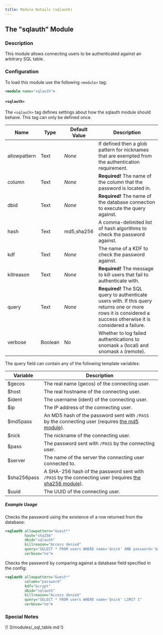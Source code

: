 ```yaml
---
title: Module Details (sqlauth)
---
```


## The "sqlauth" Module

### Description

This module allows connecting users to be authenticated against an arbitrary SQL table.

### Configuration

To load this module use the following `<module>` tag:

```xml
<module name="sqlauth">
```

#### `<sqlauth>`

The `<sqlauth>` tag defines settings about how the sqlauth module should behave. This tag can only be defined once.

Name         | Type    | Default Value | Description
------------ | ------- | ------------- | -----------
allowpattern | Text    | *None*        | If defined then a glob pattern for nicknames that are exempted from the authentication requirement.
column       | Text    | *None*        | **Required!** The name of the column that the password is located in.
dbid         | Text    | *None*        | **Required!** The name of the database connection to execute the query against.
hash         | Text    | md5,sha256    | A comma-delimited list of hash algorithms to check the password against.
kdf          | Text    | *None*        | The name of a KDF to check the password against.
killreason   | Text    | *None*        | **Required!** The message to kill users that fail to authenticate with.
query        | Text    | *None*        | **Required!** The SQL query to authenticate users with. If this query returns one or more rows it is considered a success otherwise it is considered a failure.
verbose      | Boolean | No            | Whether to log failed authentications to snomask `a` (local) and snomask `A` (remote).

The query field can contain any of the following template variables:

Variable    | Description
----------- | -----------
$gecos      | The real name (gecos) of the connecting user.
$host       | The real hostname of the connecting user.
$ident      | The username (ident) of the connecting user.
$ip         | The IP address of the connecting user.
$md5pass    | An MD5 hash of the password sent with `/PASS` by the connecting user (requires [the md5 module](/3/modules/md5)).
$nick       | The nickname of the connecting user.
$pass       | The password sent with `/PASS` by the connecting user.
$server     | The name of the server the connecting user connected to.
$sha256pass | A SHA-256 hash of the password sent with `/PASS` by the connecting user (requires [the sha256 module](/3/modules/sha256)).
$uuid       | The UUID of the connecting user.

##### Example Usage

Checks the password using the existence of a row returned from the database:

```xml
<sqlauth allowpattern="Guest*"
         hash="sha256"
         dbid="sqlauth"
         killreason="Access denied"
         query="SELECT * FROM users WHERE name='$nick' AND password='$sha256pass' LIMIT 1"
         verbose="no">
```

Checks the password by comparing against a database field specified in the config:

```xml
<sqlauth allowpattern="Guest*"
         column="password"
         kdf="bcrypt"
         dbid="sqlauth"
         killreason="Access denied"
         query="SELECT * FROM users WHERE name='$nick' LIMIT 1"
         verbose="no">
```

### Special Notes

{! 3/modules/_sql_table.md !}
